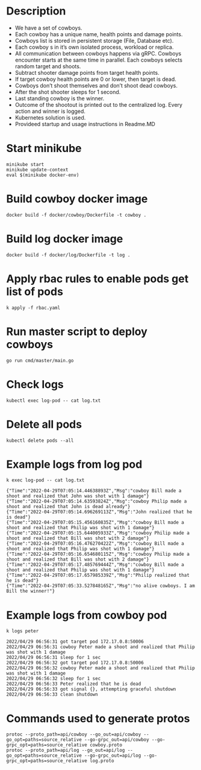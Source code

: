 # Description

- We have a set of cowboys.
- Each cowboy has a unique name, health points and damage points.
- Cowboys list is stored in persistent storage (File, Database etc).
- Each cowboy s in it’s own isolated process, workload or replica.
- All communication between cowboys happens via gRPC. Cowboys encounter starts at the same time in parallel. Each cowboys selects random target and shoots.
- Subtract shooter damage points from target health points.
- If target cowboy health points are 0 or lower, then target is dead.
- Cowboys don’t shoot themselves and don’t shoot dead cowboys.
- After the shot shooter sleeps for 1 second.
- Last standing cowboy is the winner.
- Outcome of the shootout is printed out to the centralized log. Every action and winner is logged.
- Kubernetes solution is used.
- Provideed startup and usage instructions in Readme.MD

# Start minikube
```
minikube start
minikube update-context
eval $(minikube docker-env)
```
# Build cowboy docker image
```
docker build -f docker/cowboy/Dockerfile -t cowboy .
```
# Build log docker image
```
docker build -f docker/log/Dockerfile -t log .
```
# Apply rbac rules to enable pods get list of pods
```
k apply -f rbac.yaml
```
# Run master script to deploy cowboys
```
go run cmd/master/main.go
```
# Check logs
```
kubectl exec log-pod -- cat log.txt
```
# Delete all pods
```
kubectl delete pods --all
```

# Example logs from log pod
```
k exec log-pod -- cat log.txt
```
```
{"Time":"2022-04-29T07:05:14.44638893Z","Msg":"cowboy Bill made a shoot and realized that John was shot with 1 damage"}
{"Time":"2022-04-29T07:05:14.63593824Z","Msg":"cowboy Philip made a shoot and realized that John is dead already"}
{"Time":"2022-04-29T07:05:14.696269113Z","Msg":"John realized that he is dead"}
{"Time":"2022-04-29T07:05:15.456160835Z","Msg":"cowboy Bill made a shoot and realized that Philip was shot with 1 damage"}
{"Time":"2022-04-29T07:05:15.644005933Z","Msg":"cowboy Philip made a shoot and realized that Bill was shot with 2 damage"}
{"Time":"2022-04-29T07:05:16.476270422Z","Msg":"cowboy Bill made a shoot and realized that Philip was shot with 1 damage"}
{"Time":"2022-04-29T07:05:16.654680115Z","Msg":"cowboy Philip made a shoot and realized that Bill was shot with 2 damage"}
{"Time":"2022-04-29T07:05:17.485769444Z","Msg":"cowboy Bill made a shoot and realized that Philip was shot with 1 damage"}
{"Time":"2022-04-29T07:05:17.657985339Z","Msg":"Philip realized that he is dead"}
{"Time":"2022-04-29T07:05:33.527848165Z","Msg":"no alive cowboys. I am Bill the winner!"}
```
# Example logs from cowboy pod
```
k logs peter
```
```
2022/04/29 06:56:31 got target pod 172.17.0.8:50006
2022/04/29 06:56:31 cowboy Peter made a shoot and realized that Philip was shot with 1 damage
2022/04/29 06:56:31 sleep for 1 sec
2022/04/29 06:56:32 got target pod 172.17.0.8:50006
2022/04/29 06:56:32 cowboy Peter made a shoot and realized that Philip was shot with 1 damage
2022/04/29 06:56:32 sleep for 1 sec
2022/04/29 06:56:33 Peter realized that he is dead
2022/04/29 06:56:33 got signal {}, attempting graceful shutdown
2022/04/29 06:56:33 clean shutdown
```
# Commands used to generate protos
```
protoc --proto_path=api/cowboy --go_out=api/cowboy --go_opt=paths=source_relative --go-grpc_out=api/cowboy --go-grpc_opt=paths=source_relative cowboy.proto
protoc --proto_path=api/log --go_out=api/log --go_opt=paths=source_relative --go-grpc_out=api/log --go-grpc_opt=paths=source_relative log.proto
```

